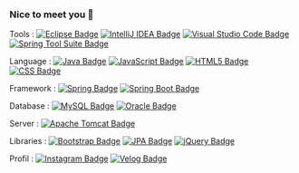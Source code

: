 ### Nice to meet you 👋

<!--
**dlalswo656/dlalswo656** is a ✨ _special_ ✨ repository because its `README.md` (this file) appears on your GitHub profile.
Here are some ideas to get you started:

- 🔭 I’m currently working on ...
- 🌱 I’m currently learning ...
- 👯 I’m looking to collaborate on ...
- 🤔 I’m looking for help with ...
- 💬 Ask me about ...
- 📫 How to reach me: ...
- 😄 Pronouns: ...
- ⚡ Fun fact: ...
-->

Tools : [![Eclipse Badge](https://img.shields.io/badge/Eclipse-%232C2255.svg?style=flat&logo=eclipse&logoColor=white)](https://www.eclipse.org/) [![IntelliJ IDEA Badge](https://img.shields.io/badge/IntelliJ_IDEA-%23000000.svg?style=flat&logo=intellij-idea&logoColor=white)](https://www.jetbrains.com/idea/) [![Visual Studio Code Badge](https://img.shields.io/badge/Visual_Studio_Code-%23007ACC.svg?style=flat&logo=visual-studio-code&logoColor=white)](https://code.visualstudio.com/) [![Spring Tool Suite Badge](https://img.shields.io/badge/Spring_Tool_Suite-%236DB33F.svg?style=flat&logo=spring&logoColor=white)](https://spring.io)

Language : [![Java Badge](https://img.shields.io/badge/Java-%23ED8B00.svg?style=flat&logo=java&logoColor=white)](https://www.java.com/) [![JavaScript Badge](https://img.shields.io/badge/JavaScript-%23F7DF1E.svg?style=flat&logo=javascript&logoColor=black)](https://developer.mozilla.org/en-US/docs/Web/JavaScript) [![HTML5 Badge](https://img.shields.io/badge/HTML5-%23E34F26.svg?style=flat&logo=html5&logoColor=white)](https://developer.mozilla.org/en-US/docs/Web/HTML) [![CSS Badge](https://img.shields.io/badge/CSS-%231572B6.svg?style=flat&logo=css3&logoColor=white)](https://developer.mozilla.org/en-US/docs/Web/CSS)

Framework : [![Spring Badge](https://img.shields.io/badge/Spring-%236DB33F.svg?style=flat&logo=spring&logoColor=white)](https://spring.io) [![Spring Boot Badge](https://img.shields.io/badge/Spring_Boot-%236DB33F.svg?style=flat&logo=spring-boot&logoColor=white)](https://spring.io/projects/spring-boot/)

Database : [![MySQL Badge](https://img.shields.io/badge/MySQL-%234479A1.svg?style=flat&logo=mysql&logoColor=white)](https://www.mysql.com/) [![Oracle Badge](https://img.shields.io/badge/Oracle-F80000?style=flat&logo=oracle&logoColor=white)](https://www.oracle.com/)

Server : [![Apache Tomcat Badge](https://img.shields.io/badge/Apache_Tomcat-%23F8DC75.svg?style=flat&logo=apache-tomcat&logoColor=black)](https://tomcat.apache.org/)

Libraries : [![Bootstrap Badge](https://img.shields.io/badge/Bootstrap-%23563D7C.svg?style=flat&logo=bootstrap&logoColor=white)](https://getbootstrap.com/) [![JPA Badge](https://img.shields.io/badge/JPA-%235B69D3.svg?style=flat&logo=jpa&logoColor=white)](https://jakarta.ee/specifications/persistence/) [![jQuery Badge](https://img.shields.io/badge/jQuery-%230769AD.svg?style=flat&logo=jquery&logoColor=white)](https://jquery.com/)

Profil : [![Instagram Badge](https://img.shields.io/badge/Instagram-%23E4405F?style=flat&logo=instagram&logoColor=white)](https://www.instagram.com/m.j_2ee) [![Velog Badge](https://img.shields.io/badge/Velog-%2312100E.svg?style=flat&logo=velog&logoColor=white)](https://velog.io/@dlalswo656)








